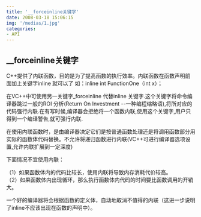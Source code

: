 ```yaml
---
title: '__forceinline关键字'
date: 2008-03-18 15:06:15
img: '/medias/1.jpg'
categories:
- API
---
```



## __forceinline关键字

C++提供了内联函数，目的是为了提高函数的执行效率。内联函数在函数声明前面加上关键字inline 就可以了
如：inline int FunctionOne（int x）；

在VC++中可使用另一关键字_forceinline 代替inline 关键字.这个关键字将命令编译器跳过一般的ROI 分析(Return On Investment --一种编程缩略语),将所对应的代码强行内联.在有写时候,编译器会拒绝将一个函数内联,使用这个关键字,用户只得到一个编译警告,就可强行内联.

在使用内联函数时，是由编译器决定它们是按普通函数处理还是将调用函数部分用实际的函数体代码替换。不允许将递归函数进行内联(VC++可进行编译器选项设置,允许内联扩展到一定深度)

下面情况不宜使用内联：

（1）如果函数体内的代码比较长，使用内联将导致内存消耗代价较高。   
（2）如果函数体内出现循环，那么执行函数体内代码的时间要比函数调用的开销大。

一个好的编译器将会根据函数的定义体，自动地取消不值得的内联（这进一步说明了inline不应该出现在函数的声明中）。